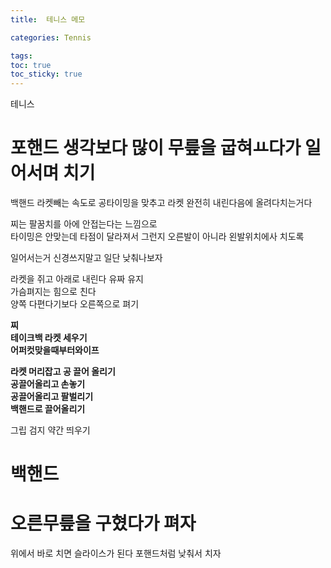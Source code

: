 ```yaml
---
title:  테니스 메모

categories: Tennis

tags: 
toc: true
toc_sticky: true
---
```


  
테니스  
  
# 포핸드 생각보다 많이 무릎을 굽혀ㅛ다가 일어서며 치기  
  
백핸드 라켓빼는 속도로 공타이밍을 맞추고 라켓 완전히 내린다음에 올려다치는거다  
  
  
찌는 팔꿈치를 아에 안접는다는 느낌으로  
타이밍은 안맞는데 타점이 달라져서 그런지 오른발이 아니라 왼발위치에사 치도록  
  
  
일어서는거 신경쓰지말고 일단 낮춰나보자  
  
  
라켓을 쥐고 아래로 내린다 유짜 유지  
가슴펴지는 힘으로 친다  
양쪽 다편다기보다 오른쪽으로 펴기  
  
  
**찌**  
**테이크백 라켓 세우기**  
**어퍼컷****맞을때부터****와이프**  
  
  
  
**라켓 머리잡고 공 끌어 올리기**  
**공끌어올리고 손놓기**  
**공끌어올리고 팔벌리기**  
**백핸드로 끌어올리기**  
  
그립 검지 약간 띄우기  
  
  
  
  
# 백핸드  
# 오른무릎을 구혔다가 펴자  
  
위에서 바로 치면 슬라이스가 된다 포핸드처럼 낮춰서 치자  
